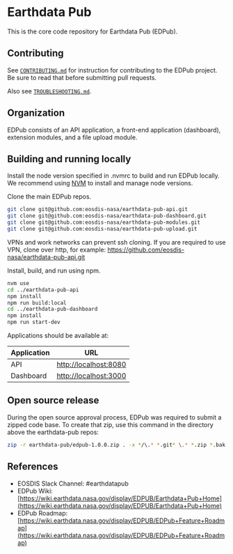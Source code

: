 # Earthdata Pub

This is the core code repository for Earthdata Pub (EDPub).

## Contributing

See [`CONTRIBUTING.md`](./CONTRIBUTING.md) for instruction for contributing to
the EDPub project. Be sure to read that before submitting pull requests.

Also see [`TROUBLESHOOTING.md`](./TROUBLESHOOTING.md).

## Organization

EDPub consists of an API application, a front-end application (dashboard), extension modules, 
and a file upload module.

## Building and running locally

Install the node version specified in .nvmrc to build and run EDPub locally. 
We recommend using [NVM](https://github.com/nvm-sh/nvm?tab=readme-ov-file#installing-and-updating) to install and manage node versions.

Clone the main EDPub repos.

```bash
git clone git@github.com:eosdis-nasa/earthdata-pub-api.git
git clone git@github.com:eosdis-nasa/earthdata-pub-dashboard.git
git clone git@github.com:eosdis-nasa/earthdata-pub-modules.git
git clone git@github.com:eosdis-nasa/earthdata-pub-upload.git
```

VPNs and work networks can prevent ssh cloning. If you are required to use VPN,
clone over http, for example:
<https://github.com/eosdis-nasa/earthdata-pub-api.git>

Install, build, and run using npm.

```bash
nvm use
cd ../earthdata-pub-api
npm install
npm run build:local
cd ../earthdata-pub-dashboard
npm install
npm run start-dev
```

Applications should be available at:

| Application | URL |
| --- | --- |
| API | <http://localhost:8080> |
| Dashboard | <http://localhost:3000> |

## Open source release

During the open source approval process, EDPub was required to submit a zipped
code base. To create that zip, use this command in the directory above the
earthdata-pub repos:

```bash
zip -r earthdata-pub/edpub-1.0.0.zip . -x */\.* *.git* \.* *.zip *.bak *.swp *.back *.merge **/node_modules/**\* **/bower_components/**\* **/dist/**.* **earthdata-pub**
```

## References

- EOSDIS Slack Channel: #earthdatapub
- EDPub Wiki: [https://wiki.earthdata.nasa.gov/display/EDPUB/Earthdata+Pub+Home](https://wiki.earthdata.nasa.gov/display/EDPUB/Earthdata+Pub+Home)
- EDPub Roadmap: [https://wiki.earthdata.nasa.gov/display/EDPUB/EDPub+Feature+Roadmap](https://wiki.earthdata.nasa.gov/display/EDPUB/EDPub+Feature+Roadmap)